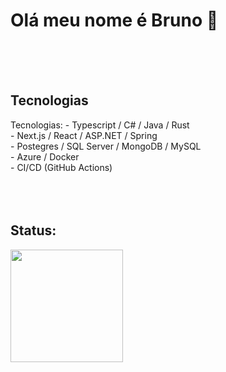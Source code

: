 <!DOCTYPE html>
<html lang="en">

<head>
</head>

<body>

<h1>Olá meu nome é Bruno 👋</h1>
</br>
</br>
</br>
<h2>Tecnologias</h2>
Tecnologias:
- Typescript / C# / Java / Rust</br>
- Next.js / React / ASP.NET / Spring </br>
- Postegres / SQL Server / MongoDB / MySQL</br>
- Azure / Docker</br>
- CI/CD (GitHub Actions)</br>
</br>
</br>
</br>
<h2>Status: </h2>
<img height="180em" src="https://github-readme-stats.vercel.app/api/top-langs/?username=brunobispo12&amp;layout=compact&amp;langs_count=7&amp;theme=dark" style="max-width: 100%;">

</body>

</html>
